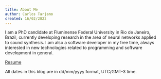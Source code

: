 ```yaml
---
title: About Me
author: Carlos Tarjano
created: 16/02/2022
---
```


I am a PhD candidate at Fluminense Federal University in Rio de Janeiro, Brazil, currently developing research in the area of ​​neural networks applied to sound synthesis. I am also a software developer in my free time, always interested in new technologies related to programming and software development in general.

[Resume](https://carlos-tarjano.web.app/)

All dates in this blog are in dd/mm/yyyy format, UTC/GMT-3 time.